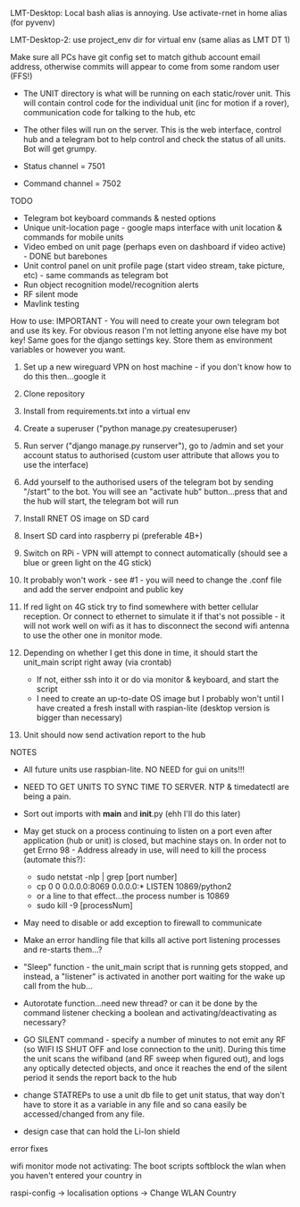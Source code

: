 LMT-Desktop: Local bash alias is annoying. Use activate-rnet in home alias (for pyvenv)

LMT-Desktop-2: use project_env dir for virtual env (same alias as LMT DT 1)

Make sure all PCs have git config set to match github account email address, otherwise commits will appear to come from some random user (FFS!)

- The UNIT directory is what will be running on each static/rover unit. This will contain control code for the individual unit (inc for motion if a rover), communication code for talking to the hub, etc

- The other files will run on the server. This is the web interface, control hub and a telegram bot to help control and check the status of all units. Bot will get grumpy.

- Status channel = 7501
- Command channel = 7502



TODO
- Telegram bot keyboard commands & nested options
- Unique unit-location page - google maps interface with unit location & commands for mobile units
- Video embed on unit page (perhaps even on dashboard if video active) - DONE but barebones
- Unit control panel on unit profile page (start video stream, take picture, etc) - same commands as telegram bot
- Run object recognition model/recognition alerts
- RF silent mode
- Mavlink testing

How to use:
IMPORTANT - You will need to create your own telegram bot and use its key. For obvious reason I'm not letting anyone else have my bot key! Same goes for the django settings key. Store them as environment variables or however you want.

1. Set up a new wireguard VPN on host machine - if you don't know how to do this then...google it
2. Clone repository
3. Install from requirements.txt into a virtual env
4. Create a superuser ("python manage.py createsuperuser)
5. Run server ("django manage.py runserver"), go to /admin and set your account status to authorised (custom user attribute that allows you to use the interface)
5. Add yourself to the authorised users of the telegram bot by sending "/start" to the bot. You will see an "activate hub" button...press that and the hub will start, the telegram bot will run


6. Install RNET OS image on SD card
7. Insert SD card into raspberry pi (preferable 4B+)
8. Switch on RPi - VPN will attempt to connect automatically (should see a blue or green light on the 4G stick)
9. It probably won't work - see #1 - you will need to change the .conf file and add the server endpoint and public key
10. If red light on 4G stick try to find somewhere with better cellular reception. Or connect to ethernet to simulate it if that's not possible - it will not work well on wifi as it has to disconnect the second wifi antenna to use the other one in monitor mode.
11. Depending on whether I get this done in time, it should start the unit_main script right away (via crontab)
    - If not, either ssh into it or do via monitor & keyboard, and start the script
    - I need to create an up-to-date OS image but I probably won't until I have created a fresh install with raspian-lite (desktop version is bigger than necessary)
12. Unit should now send activation report to the hub


NOTES

- All future units use raspbian-lite. NO NEED for gui on units!!!

- NEED TO GET UNITS TO SYNC TIME TO SERVER. NTP & timedatectl are being a pain.
- Sort out imports with __main__ and __init__.py (ehh I'll do this later)
- May get stuck on a process continuing to listen on a port even after application (hub or unit) is closed, but machine stays on. In order not to get Errno 98 - Address already in use, will need to kill the process (automate this?):
    - sudo netstat -nlp | grep [port number]
    - cp        0      0 0.0.0.0:8069            0.0.0.0:*               LISTEN      10869/python2 
    - or a line to that effect...the process number is 10869
    - sudo kill -9 [processNum]
- May need to disable or add exception to firewall to communicate
- Make an error handling file that kills all active port listening processes and re-starts them...?
- "Sleep" function - the unit_main script that is running gets stopped, and instead, a "listener" is activated in another port waiting for the wake up call from the hub...
- Autorotate function...need new thread? or can it be done by the command listener checking a boolean and activating/deactivating as necessary?
- GO SILENT command - specify a number of minutes to not emit any RF (so WIFI IS SHUT OFF and lose connection to the unit). During this time the unit scans the wifiband (and RF sweep when figured out), and logs any optically detected objects, and once it reaches the end of the silent period it sends the report back to the hub
- change STATREPs to use a unit db file to get unit status, that way don't have to store it as a variable in any file and so cana easily be accessed/changed from any file.
- design case that can hold the Li-Ion shield

error fixes

wifi monitor mode not activating:
The boot scripts softblock the wlan when you haven't entered your country in

raspi-config -> localisation options -> Change WLAN Country
